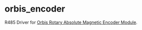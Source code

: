 # orbis_encoder

R485 Driver for [Orbis Rotary Absolute Magnetic Encoder Module](https://www.rls.si/eng/orbis-true-absolute-rotary-encoder).


